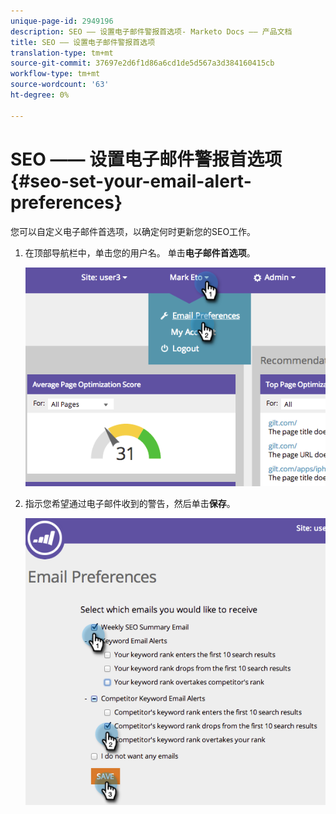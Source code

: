 ```yaml
---
unique-page-id: 2949196
description: SEO —— 设置电子邮件警报首选项- Marketo Docs —— 产品文档
title: SEO —— 设置电子邮件警报首选项
translation-type: tm+mt
source-git-commit: 37697e2d6f1d86a6cd1de5d567a3d384160415cb
workflow-type: tm+mt
source-wordcount: '63'
ht-degree: 0%

---
```



# SEO —— 设置电子邮件警报首选项{#seo-set-your-email-alert-preferences}

您可以自定义电子邮件首选项，以确定何时更新您的SEO工作。

1. 在顶部导航栏中，单击您的用户名。 单击&#x200B;**电子邮件首选项**。

   ![](assets/image2014-9-17-21-3a23-3a28.png)

1. 指示您希望通过电子邮件收到的警告，然后单击&#x200B;**保存**。

   ![](assets/image2014-9-17-21-3a23-3a33.png)
